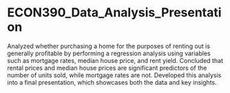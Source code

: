 # ECON390_Data_Analysis_Presentation

Analyzed whether purchasing a home for the purposes of renting out is generally profitable by performing a regression analysis using variables such as mortgage rates, median house price, and rent yield. Concluded that rental prices and median house prices are significant predictors of the number of units sold, while mortgage rates are not. Developed this analysis into a final presentation, which showcases both the data and key insights.
